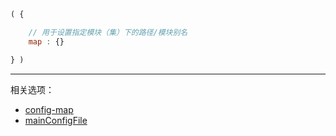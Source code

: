 ```js
( {

    // 用于设置指定模块（集）下的路径/模块别名
    map : {}

} )
```

---

相关选项：

- [config-map](../config/map.md)
- [mainConfigFile](./mainConfigFile.md)
